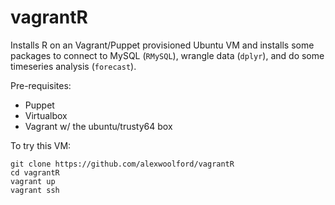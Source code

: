 # vagrantR

Installs R on an Vagrant/Puppet provisioned Ubuntu VM and installs some packages to connect to MySQL (`RMySQL`), wrangle data (`dplyr`), and do some timeseries analysis (`forecast`).

Pre-requisites:
- Puppet
- Virtualbox
- Vagrant w/ the ubuntu/trusty64 box

To try this VM:

    git clone https://github.com/alexwoolford/vagrantR
    cd vagrantR
    vagrant up
    vagrant ssh
